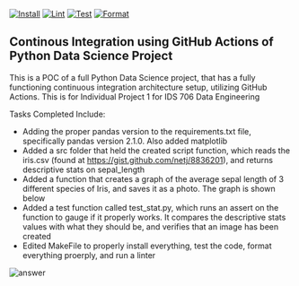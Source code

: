[![Install](https://github.com/nogibjj/python-integration-project/actions/workflows/install.yml/badge.svg)](https://github.com/nogibjj/python-integration-project/actions/workflows/install.yml)
[![Lint](https://github.com/nogibjj/python-integration-project/actions/workflows/lint.yml/badge.svg)](https://github.com/nogibjj/python-integration-project/actions/workflows/lint.yml)
[![Test](https://github.com/nogibjj/python-integration-project/actions/workflows/test.yml/badge.svg)](https://github.com/nogibjj/python-integration-project/actions/workflows/test.yml)
[![Format](https://github.com/nogibjj/kb545-python-integration-project/blob/main/.github/workflows/format.yml/badge.svg)](https://github.com/nogibjj/kb545-python-integration-project/blob/main/.github/workflows/format.yml)
## Continous Integration using GitHub Actions of Python Data Science Project

This is a POC of a full Python Data Science project, that has a fully functioning continuous integration architecture setup, utilizing GitHub Actions. This is for Individual Project 1 for IDS 706 Data Engineering

Tasks Completed Include:

* Adding the proper pandas version to the requirements.txt file, specifically pandas version 2.1.0. Also added matplotlib
* Added a src folder that held the created script function, which reads the iris.csv (found at https://gist.github.com/netj/8836201), and returns descriptive stats on sepal_length
* Added a function that creates a graph of the average sepal length of 3 different species of Iris, and saves it as a photo. The graph is shown below
* Added a test function called test_stat.py, which runs an assert on the function to gauge if it properly works. It compares the descriptive stats values with what they should be, and verifies that an image has been created
* Edited MakeFile to properly install everything, test the code, format everything proerply, and run a linter

![answer](https://github.com/nogibjj/kb545-pandas-stat-script/assets/55768636/ec4e21d0-e605-4b18-adb1-aac7b97a8f58)
